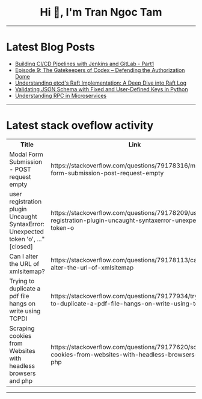 <h1 align="center">Hi 👋, I'm Tran Ngoc Tam</h1>

---

# Latest Blog Posts 
<!-- BLOG-POST-LIST:START -->
- [Building CI/CD Pipelines with Jenkins and GitLab - Part1](https://dev.to/sunny_pukkalli/building-cicd-pipelines-with-jenkins-and-gitlab-part1-3bn5)
- [Episode 9: The Gatekeepers of Codex – Defending the Authorization Dome](https://dev.to/vigneshiyergithub/episode-9-the-gatekeepers-of-codex-defending-the-authorization-dome-4hdn)
- [Understanding etcd&#39;s Raft Implementation: A Deep Dive into Raft Log](https://dev.to/justlorain/understanding-etcds-raft-implementation-a-deep-dive-into-raft-log-bdn)
- [Validating JSON Schema with Fixed and User-Defined Keys in Python](https://dev.to/sanskar_4862/validating-json-schema-with-fixed-and-user-defined-keys-in-python-34ej)
- [Understanding RPC in Microservices](https://dev.to/dazevedo/understanding-rpc-in-microservices-22l4)
<!-- BLOG-POST-LIST:END -->

---

# Latest stack oveflow activity
<table>
  <tr><th>Title</th><th>Link</th></tr>
  <!-- STACKOVERFLOW:START --><tr><td>Modal Form Submission - POST request empty</td><td>https://stackoverflow.com/questions/79178316/modal-form-submission-post-request-empty</td></tr><tr><td>user registration plugin Uncaught SyntaxError: Unexpected token &#39;o&#39;, ...&quot; [closed]</td><td>https://stackoverflow.com/questions/79178209/user-registration-plugin-uncaught-syntaxerror-unexpected-token-o</td></tr><tr><td>Can I alter the URL of xmlsitemap?</td><td>https://stackoverflow.com/questions/79178113/can-i-alter-the-url-of-xmlsitemap</td></tr><tr><td>Trying to duplicate a pdf file hangs on write using TCPDI</td><td>https://stackoverflow.com/questions/79177934/trying-to-duplicate-a-pdf-file-hangs-on-write-using-tcpdi</td></tr><tr><td>Scraping cookies from Websites with headless browsers and php</td><td>https://stackoverflow.com/questions/79177620/scraping-cookies-from-websites-with-headless-browsers-and-php</td></tr><!-- STACKOVERFLOW:END -->
</table>

---



